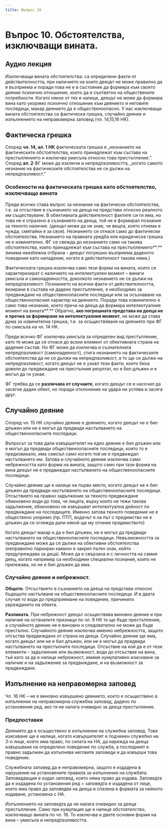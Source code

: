 ```yaml
---
title: Въпрос 10
---
```


# **Въпрос 10. Обстоятелства, изключващи вината.**
## **Аудио лекция**
  <div class="ready-player-1">
        <audio crossorigin>
            <source src="https://raw.githubusercontent.com/Oredna/lexbibliothecam/main/audio/%D0%9D%D0%B0%D0%BA%D0%B0%D0%B7%D0%B0%D1%82%D0%B5%D0%BB%D0%BD%D0%BE%D0%BF%D1%80%D0%B0%D0%B2%D0%BD%D0%B8%20%D0%BD%D0%B0%D1%83%D0%BA%D0%B8/%D0%A2%D0%B5%D0%BC%D0%B0%2010.mp3" type="audio/mpeg">
        </audio>
    </div>

Изключващи вината обстоятелства: са определени факти от действителността, при наличието на които деецът не може правилно да я възприема и поради това не е в състояние да формира към своето деяние психично отношение, което да е съответно на обществените потребности. Когато някое от тях е налице, деецът не може да формира вина като укоримо психично отношение към деянието и неговите последици, макар деянието да е общественоопасно. У нас изключващи вината обстоятелства са фактическа грешка, случайно деяние и изпълнението на неправомерна заповед (чл. 14,15,16 НК).
## **Фактическа грешка** 
Според **чл. 14, ал. 1** **НК** фактическата грешка е „незнанието на фактическите обстоятелства, които принадлежат към състава на престъплението и изключва умисъла относно това престъпление.”. Според **ал. 2** ФГ може да изключи и непредпазливостта, „когато самото незнание на фактическите обстоятелства не се дължи на непредпазливост.”

### Особености на фактическата грешка като обстоятелство, изключващо вината
Преди всичко става въпрос за незнание на фактически обстоятелства, т.е. за отсъствие в съзнанието на дееца на представи относно реалното им съществуване. В обективната действителност фактите си ги има, но това не е отразено в съзнанието на дееца, той не е формирал познание за тяхното наличие. (деецът може да не знае, че вещта, която отнема е чужда, смятайки я за своя). Незнанието се отнася само до фактически обстоятелства. Незнанието на правната уредба или юридическа грешка не е извинително. ФГ се свежда до незнанието само на такива обстоятелства, които принадлежат към състава на престъплението**.**(мнима неизбежна отбрана – деецът погрешно възприема даденото поведение като нападение, когато в действителност такова няма.) 

Фактическата грешка изключва само тези форми на вината, които се характеризират с наличието на интелектуален момент – винаги умисъла и самонадеяността, доколкото незнанието не се дължи на непредпазливост. Познанието на всички факти от действителността, визирани в състава на дадено престъпление, е необходимо за предвиждане на общественоопасните последици или за осъзнаване на общественоопасния характер на деянието. Поради това извинително е само това незнание, което пречи на дееца да формира интелектуалния момент на вината**.** Обратно, **ако погрешната представа на дееца не е пречка за формиране на интелектуалния момент**, не може да става дума за извинителна грешка, т.е. за осъществяване на деянието при ФГ по смисъла на чл. 14 НК.

Преди всичко ФГ изключва умисъла за определен вид престъпление, като тя може да се отнася до всеки елемент от обективната страна на дадения състав. Но ФГ може да изключва и съзнателната непредпазливост (самонадеяност), стига незнанието на фактическите обстоятелства да не се дължи на непредпазливост, а то ще се дължи на непредпазливост, когато деецът не е узнал тези факти, които биха довели до предвиждане на престъпния резултат, но е бил длъжен и е могъл да ги узнае.

ФГ трябва да се **различава от случаите**, когато деецът се е насочил да засегне даден обект, но поради отклонение на удара не успява и засяга друг. 
## **Случайно деяние** 
Според чл. 15 НК случайно деяние е деянието, когато деецът не е бил длъжен или не е могъл да предвиди настъпването на общественоопасните последици.

Въпросът за това дали извършителят на едно деяние е бил длъжен или е могъл да предвиди общественоопасните последици, които то е предизвикало, има смисъл само когато той не е предвиждал настъпването им. Затова и случайното деяние изключва само небрежността като форма на вината, защото само при тази форма на вина деецът не е предвиждал настъпването на общественоопасните последици.

Случайно деяние ще е налице на първо място, когато деецът не е бил длъжен да предвиди настъпването на общественоопасните последици. Отсъствието на правно задължение за тяхното предвиждане обикновено води до това, че лицата, върху които не тежи такова задължение, обикновено не извършват интелектуална дейност по предвиждане на последиците. Именно затова тяхното поведение не е обществено укоримо (пр. ПТП, водачът е на път с предимство не е длъжен да се оглежда дали някой ще му отнеме предимството)

Когато деецът макар и да е бил длъжен, не е могъл да предвиди настъпването на общественоопасните последици. Невъзможността за предвиждане може да се дължи на обективни обстоятелства (неправилно паркиран камион е закрил пътен знак, който предупреждава за деца). Може да е свързана и с личността на самия деец, когато например са необходими специални познания, които не притежава, но не е бил длъжен да има.
### Случайно деяние и небрежност.
**Общото**. Отсъствието в съзнанието на дееца на представи относно бъдещото настъпване на общественоопасните последици. И в двата случая то води до предприемане на поведение, причинило увреждането на обекта.

**Разликата**. При небрежност деецът осъществява виновно деяние и при наличие на останалите признаци по чл. 9 НК то ще бъде престъпление, а случайното деяние не е виновно и следователно не може да бъде престъпно. Случайното деяние изключва именно небрежността, защото отсъства предвиждане от страна на дееца. Случайно деяние ще има, когато деецът или не е бил длъжен, или не е могъл да предвиди настъпването на престъпните последици. Отсъствие на кой да е от тези елементи – задължение или възможност, води до отсъствие на вина, тъй като за да е налице небрежност, имаме кумулативно изискване за наличие и на задължение за предвиждане, и на възможност за предвиждане.
## **Изпълнение на неправомерна заповед** 
Чл. 16 НК – не е виновно извършено деянието, което е осъществено в изпълнение на неправомерна служебна заповед, дадено по установения ред, ако тя не налага очевидно за дееца престъпление.

### Предпоставки
Деянието да е осъществено в изпълнение на служебна заповед. Това изискване ще е налице, когато извършителят е подчинен служебно на 3-о лице, което има право, по силата на НА, да нарежда на дееца извършване на определено поведение по служба, а последният е правно задължен да изпълнява неговите заповеди и да извърши това поведение.

Служебната заповед да е неправомерна, защото е издадена в нарушение на установените правила за изпълнение на службата. Заповядващия е издал заповед, която няма право да издава. Заповедта да е издадена по установения ред = заповедта е издадена от лице, което има право да заповядва на дееца и спазена е формата за нейното издаване, установена с НА. 

Изпълнението на заповедта да не налага очевидно за дееца престъпление. Само при кумулация ще е налице обстоятелство, изключващо вината по чл. 16. То изключва и двете основни форми на вина – умисъла и непредпазливостта.

